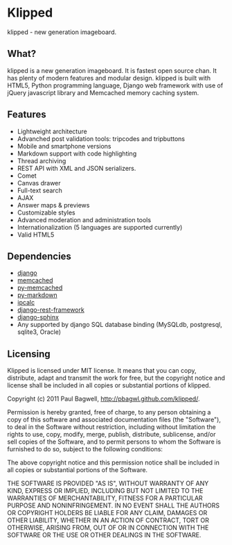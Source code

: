 # Klipped

klipped - new generation imageboard.

## What?

klipped is a new generation imageboard. It is fastest open source chan. It has plenty of modern features and modular design. klipped is built with HTML5, Python programming language, Django web framework with use of jQuery javascript library and Memcached memory caching system.

## Features

* Lightweight architecture
* Advanched post validation tools: tripcodes and tripbuttons
* Mobile and smartphone versions
* Markdown support with code highlighting
* Thread archiving
* REST API with XML and JSON serializers.
* Comet
* Canvas drawer
* Full-text search
* AJAX
* Answer maps & previews
* Customizable styles
* Advanced moderation and administration tools
* Internationalization (5 languages are supported currently)
* Valid HTML5


## Dependencies

* [django](http://www.djangoproject.com/download/)
* [memcached](http://memcached.org/)
* [py-memcached](http://pypi.python.org/pypi/python-memcached/)
* [py-markdown](http://pypi.python.org/pypi/Markdown)
* [ipcalc](http://pypi.python.org/pypi/ipcalc)
* [django-rest-framework](https://bitbucket.org/tomchristie/django-rest-framework/)
* [django-sphinx](https://github.com/dcramer/django-sphinx.git)
* Any supported by django SQL database binding (MySQLdb, postgresql, sqlite3,
Oracle)

## Licensing

Klipped is licensed under MIT license. It means that you can copy, distribute, adapt and transmit the work for free, but the copyright notice and license shall be included in all copies or substantial portions of klipped.

Copyright (c) 2011 Paul Bagwell, http://pbagwl.github.com/klipped/.

Permission is hereby granted, free of charge, to any person obtaining a copy
of this software and associated documentation files (the "Software"), to deal
in the Software without restriction, including without limitation the rights
to use, copy, modify, merge, publish, distribute, sublicense, and/or sell
copies of the Software, and to permit persons to whom the Software is
furnished to do so, subject to the following conditions:

The above copyright notice and this permission notice shall be included in
all copies or substantial portions of the Software.

THE SOFTWARE IS PROVIDED "AS IS", WITHOUT WARRANTY OF ANY KIND, EXPRESS OR
IMPLIED, INCLUDING BUT NOT LIMITED TO THE WARRANTIES OF MERCHANTABILITY,
FITNESS FOR A PARTICULAR PURPOSE AND NONINFRINGEMENT. IN NO EVENT SHALL THE
AUTHORS OR COPYRIGHT HOLDERS BE LIABLE FOR ANY CLAIM, DAMAGES OR OTHER
LIABILITY, WHETHER IN AN ACTION OF CONTRACT, TORT OR OTHERWISE, ARISING FROM,
OUT OF OR IN CONNECTION WITH THE SOFTWARE OR THE USE OR OTHER DEALINGS IN
THE SOFTWARE.